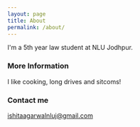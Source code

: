 ```yaml
---
layout: page
title: About
permalink: /about/
---
```


I'm a 5th year law student at NLU Jodhpur. 

### More Information

I like cooking, long drives and sitcoms!

### Contact me

[ishitaagarwalnluj@gmail.com](mailto:email@domain.com)
